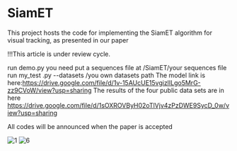 # SiamET
This project hosts the code for implementing the SiamET algorithm for visual tracking, as presented in our paper

!!!This article is under review cycle.

run demo.py   you need put a sequences file at /SiamET/your sequences file 
run my_test .py --datasets /you own datasets path
The model link is here:https://drive.google.com/file/d/1v-15AUcUE15vgizlILgo5MrG-zz9CVoW/view?usp=sharing
The results of the four public data sets are in here
https://drive.google.com/file/d/1sOXROVByH02oTlVjv4zPzDWE9SycD_0w/view?usp=sharing

All codes will be announced when the paper is accepted

![1](https://user-images.githubusercontent.com/51786737/137138037-2d7578e7-215f-428f-aaff-50f7a6666310.png)
![6](https://user-images.githubusercontent.com/51786737/137138051-bf1f692f-02d1-4d86-a4ec-3351f0b12bc9.png)
